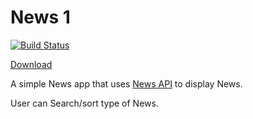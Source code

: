 # News 1

[![Build Status](https://travis-ci.org/colt005/News1.svg?branch=master)](https://travis-ci.org/colt005/News1)


[Download](https://github.com/colt005/News1/releases/download/v0.2-alpha/app-debug.apk)

A simple News app that uses [News API](https://newsapi.org/) to display News.

User can Search/sort type of News.
